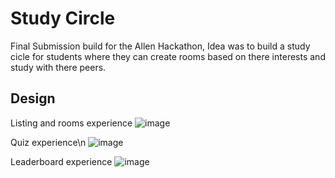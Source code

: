 # Study Circle

Final Submission build for the Allen Hackathon, Idea was to build a study cicle for students where they can create rooms based on there interests and study with there peers. 

## Design

Listing and rooms experience
![image](https://github.com/user-attachments/assets/2fb29cb7-0ffd-42c1-8dd8-404bf8b02f00)


Quiz experience\n
![image](https://github.com/user-attachments/assets/5825a191-7090-44e5-96f2-4c92c1a3c21b)

Leaderboard experience
![image](https://github.com/user-attachments/assets/28de43e3-d026-4a9f-b73a-5e83d9996d88)




